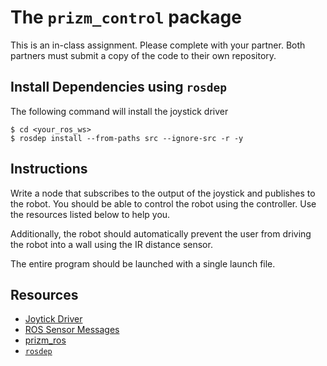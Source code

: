 # The `prizm_control` package

This is an in-class assignment. Please complete with your partner. Both partners must submit a copy of the code to their own repository.


## Install Dependencies using `rosdep`

The following command will install the joystick driver

```
$ cd <your_ros_ws>
$ rosdep install --from-paths src --ignore-src -r -y
```

## Instructions

Write a node that subscribes to the output of the joystick and publishes to the robot. You should be able to control the robot using the controller. Use the resources listed below to help you.

Additionally, the robot should automatically prevent the user from driving the robot into a wall using the IR distance sensor.

The entire program should be launched with a single launch file.

## Resources

  - [Joytick Driver](http://wiki.ros.org/joy)  
  - [ROS Sensor Messages](http://wiki.ros.org/sensor_msgs)
  - [prizm_ros](https://github.com/LTU-AutoEV/prizm_ros)
  - [`rosdep`](http://wiki.ros.org/ROS/Tutorials/rosdep)
